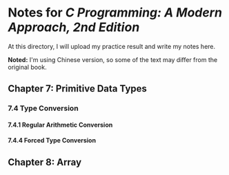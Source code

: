 # Notes for *C Programming: A Modern Approach, 2nd Edition*

At this directory, I will upload my practice result and write my notes here.

**Noted:** I'm using Chinese version, so some of the text may differ from the original book.

## Chapter 7: Primitive Data Types

### 7.4 Type Conversion

#### 7.4.1 Regular Arithmetic Conversion

#### 7.4.4 Forced Type Conversion

## Chapter 8: Array